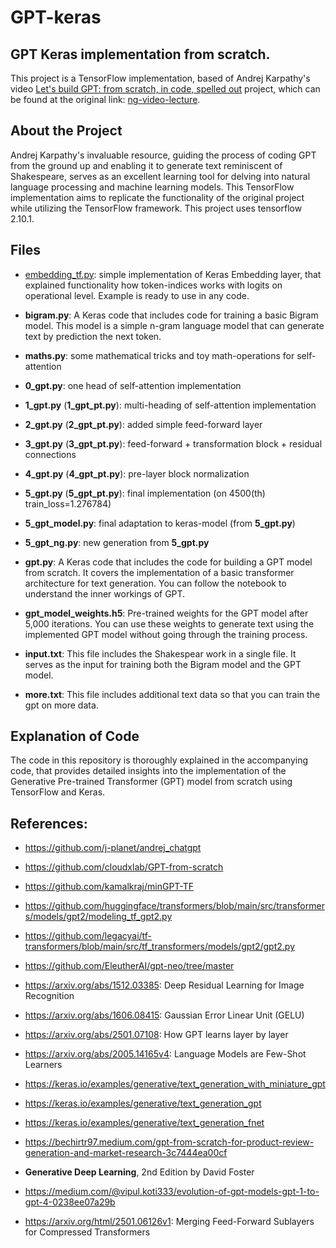 # GPT-keras

## **GPT Keras implementation from scratch.**

This project is a TensorFlow implementation, based of Andrej Karpathy's video [Let's build GPT: from scratch, in code, spelled out](https://www.youtube.com/watch?v=kCc8FmEb1nY) project, which can be found at the original link: [ng-video-lecture](https://github.com/karpathy/ng-video-lecture).

## About the Project

Andrej Karpathy's invaluable resource, guiding the process of coding GPT from the ground up and enabling it to generate text reminiscent of Shakespeare, serves as an excellent learning tool for delving into natural language processing and machine learning models. This TensorFlow implementation aims to replicate the functionality of the original project while utilizing the TensorFlow framework. This project uses tensorflow 2.10.1.

## Files

- [embedding_tf.py](examples/embedding_tf.py): simple implementation of Keras Embedding layer, that explained functionality how token-indices works with logits on operational level. Example is ready to use in any code.

- **bigram.py**: A Keras code that includes code for training a basic Bigram model. This model is a simple n-gram language model that can generate text by prediction the next token.

- **maths.py**: some mathematical tricks and toy math-operations for self-attention

- **0_gpt.py**: one head of self-attention implementation

- **1_gpt.py** (**1_gpt_pt.py**): multi-heading of self-attention implementation

- **2_gpt.py** (**2_gpt_pt.py**): added simple feed-forward layer

- **3_gpt.py** (**3_gpt_pt.py**): feed-forward + transformation block + residual connections

- **4_gpt.py** (**4_gpt_pt.py**): pre-layer block normalization

- **5_gpt.py** (**5_gpt_pt.py**): final implementation (on 4500(th) train_loss=1.276784)

- **5_gpt_model.py**: final adaptation to keras-model (from **5_gpt.py**)

- **5_gpt_ng.py**: new generation from **5_gpt.py**

- **gpt.py**: A Keras code that includes the code for building a GPT model from scratch. It covers the implementation of a basic transformer architecture for text generation. You can follow the notebook to understand the inner workings of GPT.

- **gpt_model_weights.h5**: Pre-trained weights for the GPT model after 5,000 iterations. You can use these weights to generate text using the implemented GPT model without going through the training process.

- **input.txt**: This file includes the Shakespear work in a single file. It serves as the input for training both the Bigram model and the GPT model.

- **more.txt**: This file includes additional text data so that you can train the gpt on more data.

## Explanation of Code

The code in this repository is thoroughly explained in the accompanying code, that provides detailed insights into the implementation of the Generative Pre-trained Transformer (GPT) model from scratch using TensorFlow and Keras.


## References:

* https://github.com/j-planet/andrej_chatgpt

* https://github.com/cloudxlab/GPT-from-scratch

* https://github.com/kamalkraj/minGPT-TF

* https://github.com/huggingface/transformers/blob/main/src/transformers/models/gpt2/modeling_tf_gpt2.py

* https://github.com/legacyai/tf-transformers/blob/main/src/tf_transformers/models/gpt2/gpt2.py

* https://github.com/EleutherAI/gpt-neo/tree/master

* https://arxiv.org/abs/1512.03385: Deep Residual Learning for Image Recognition

* https://arxiv.org/abs/1606.08415: Gaussian Error Linear Unit (GELU)

* https://arxiv.org/abs/2501.07108: How GPT learns layer by layer

* https://arxiv.org/abs/2005.14165v4: Language Models are Few-Shot Learners

* https://keras.io/examples/generative/text_generation_with_miniature_gpt

* https://keras.io/examples/generative/text_generation_gpt

* https://keras.io/examples/generative/text_generation_fnet

* https://bechirtr97.medium.com/gpt-from-scratch-for-product-review-generation-and-market-research-3c7444ea00cf

* **Generative Deep Learning**, 2nd Edition by David Foster

* https://medium.com/@vipul.koti333/evolution-of-gpt-models-gpt-1-to-gpt-4-0238ee07a29b

* https://arxiv.org/html/2501.06126v1: Merging Feed-Forward Sublayers for Compressed Transformers
